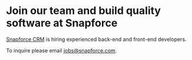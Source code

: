 # Join our team and build quality software at Snapforce

<p><a href="https://www.snapforce.com/" title="Snapforce CRM">Snapforce CRM</a> is hiring experienced back-end and front-end developers.</p>
<p>To inquire please email <a href="mailto:jobs@snapforce.com">jobs@snapforce.com</a>.</p>

